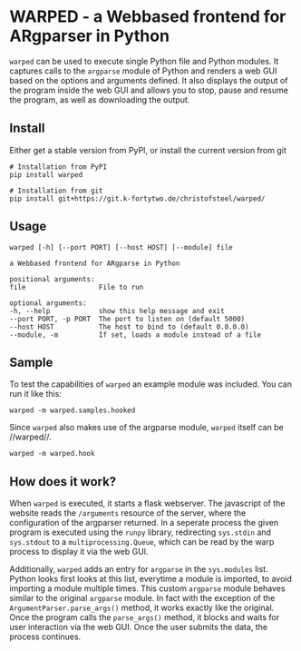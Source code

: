 # WARPED - a Webbased frontend for ARgparser in Python

`warped` can be used to execute single Python file and Python modules. It captures
calls to the `argparse` module of Python and renders a web GUI based on the
options and arguments defined. It also displays the output of the program inside
the web GUI and allows you to stop, pause and resume the program, as well as
downloading the output.

## Install

Either get a stable version from PyPI, or install the current version from git

    # Installation from PyPI
    pip install warped

    # Installation from git
    pip install git+https://git.k-fortytwo.de/christofsteel/warped/

## Usage

    warped [-h] [--port PORT] [--host HOST] [--module] file

    a Webbased frontend for ARgparse in Python

    positional arguments:
    file                  File to run

    optional arguments:
    -h, --help            show this help message and exit
    --port PORT, -p PORT  The port to listen on (default 5000)
    --host HOST           The host to bind to (default 0.0.0.0)
    --module, -m          If set, loads a module instead of a file

## Sample

To test the capabilities of `warped` an example module was included. You can run
it like this:

    warped -m warped.samples.hooked

Since `warped` also makes use of the argparse module, `warped` itself can be //warped//.

    warped -m warped.hook

## How does it work?

When `warped` is executed, it starts a flask webserver. The javascript of the 
website reads the `/arguments` resource of the server, where the configuration
of the argparser returned. In a seperate process the given program is executed
using the `runpy` library, redirecting `sys.stdin` and `sys.stdout` to a 
`multiprocessing.Queue`, which can be read by the warp process to display it
via the web GUI.

Additionally, `warped` adds an entry for `argparse` in the `sys.modules` list. Python
looks first looks at this list, everytime a module is imported, to avoid 
importing a module multiple times. This custom `argparse` module behaves similar
to the original `argparse` module. In fact with the exception of the 
`ArgumentParser.parse_args()` method, it works exactly like the original. 
Once the program calls the `parse_args()` method, it blocks and waits for
user interaction via the web GUI. Once the user submits the data, the process
continues.

